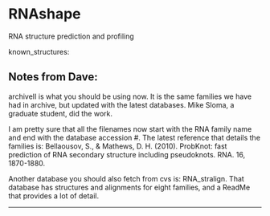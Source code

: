 # RNAshape
RNA structure prediction and profiling

known_structures:

Notes from Dave:
--------

archiveII is what you should be using now.  It is the same families we have had in archive, but updated with the latest databases.  Mike Sloma, a graduate student, did the work.

I am pretty sure that all the filenames now start with the RNA family name and end with the database accession #.  The latest reference that details the families is:
Bellaousov, S., & Mathews, D. H. (2010). ProbKnot: fast prediction of RNA secondary structure including pseudoknots. RNA. 16, 1870-1880.

Another database you should also fetch from cvs is: RNA_stralign.  That database has structures and alignments for eight families, and a ReadMe that provides a lot of detail.

---------


